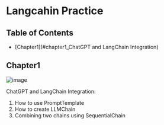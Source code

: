# Langcahin Practice

## Table of Contents

- [Chapter1](#chapter1_ChatGPT and LangChain Integration)


## Chapter1

![image](https://github.com/kimkevin90/langchain_practice/assets/65535673/6096b3f2-4800-48a3-8e17-ca296a2a4357)

ChatGPT and LangChain Integration:

1. How to use PromptTemplate
2. How to create LLMChain
3. Combining two chains using SequentialChain

